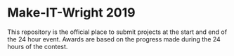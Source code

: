 # Make-IT-Wright 2019
This repository is the official place to submit projects at the start and end of the 24 hour event. Awards are based on the progress made during the 24 hours of the contest.
